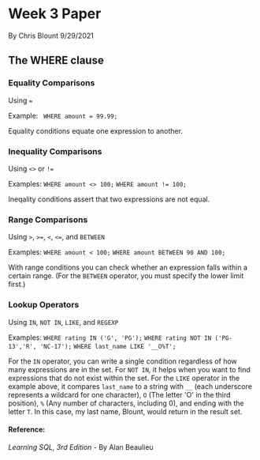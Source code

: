 # Week 3 Paper

By Chris Blount
9/29/2021

## The WHERE clause

### Equality Comparisons
Using `=`

Example: 
` WHERE amount = 99.99;`

Equality conditions equate one expression to another.

### Inequality Comparisons
Using `<>` or `!=`

Examples: 
`WHERE amount <> 100;`
`WHERE amount != 100;`

Ineqality conditions assert that two expressions are not equal.

### Range Comparisons
Using `>`, `>=`, `<`, `<=`, and `BETWEEN`

Examples: 
`WHERE amount < 100;` 
`WHERE amount BETWEEN 90 AND 100;`

With range conditions you can check whether an expression falls within a certain range.
(For the `BETWEEN` operator, you must specify the lower limit first.)

### Lookup Operators
Using `IN`, `NOT IN`, `LIKE`, and `REGEXP`

Examples: 
`WHERE rating IN ('G', 'PG');`
`WHERE rating NOT IN ('PG-13','R', 'NC-17');`
`WHERE last_name LIKE '__O%T';`

For the `IN` operator, you can write a single condition regardless of how many expressions are in the set.
For `NOT IN`, it helps when you want to find expressions that do not exist within the set.
For the `LIKE` operator in the example above, it compares `last_name` to a string with `__` (each underscore represents a wildcard for one character), `O` (The letter 'O' in the third position), `%` (Any number of characters, including 0), and ending with the letter `T`. In this case, my last name, Blount, would return in the result set.

#### Reference:
*Learning SQL, 3rd Edition* - By Alan Beaulieu